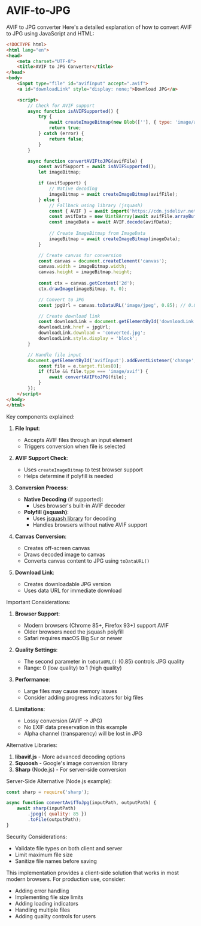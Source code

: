 # AVIF-to-JPG
AVIF to JPG converter
Here's a detailed explanation of how to convert AVIF to JPG using JavaScript and HTML:

```html
<!DOCTYPE html>
<html lang="en">
<head>
    <meta charset="UTF-8">
    <title>AVIF to JPG Converter</title>
</head>
<body>
    <input type="file" id="avifInput" accept=".avif">
    <a id="downloadLink" style="display: none;">Download JPG</a>

    <script>
        // Check for AVIF support
        async function isAVIFSupported() {
            try {
                await createImageBitmap(new Blob([''], { type: 'image/avif' }));
                return true;
            } catch (error) {
                return false;
            }
        }

        async function convertAVIFtoJPG(avifFile) {
            const avifSupport = await isAVIFSupported();
            let imageBitmap;

            if (avifSupport) {
                // Native decoding
                imageBitmap = await createImageBitmap(avifFile);
            } else {
                // Fallback using library (jsquash)
                const { AVIF } = await import('https://cdn.jsdelivr.net/npm/@jsquash/avif@1.0.0/+esm');
                const avifData = new Uint8Array(await avifFile.arrayBuffer());
                const imageData = await AVIF.decode(avifData);
                
                // Create ImageBitmap from ImageData
                imageBitmap = await createImageBitmap(imageData);
            }

            // Create canvas for conversion
            const canvas = document.createElement('canvas');
            canvas.width = imageBitmap.width;
            canvas.height = imageBitmap.height;
            
            const ctx = canvas.getContext('2d');
            ctx.drawImage(imageBitmap, 0, 0);

            // Convert to JPG
            const jpgUrl = canvas.toDataURL('image/jpeg', 0.85); // 0.85 = quality

            // Create download link
            const downloadLink = document.getElementById('downloadLink');
            downloadLink.href = jpgUrl;
            downloadLink.download = 'converted.jpg';
            downloadLink.style.display = 'block';
        }

        // Handle file input
        document.getElementById('avifInput').addEventListener('change', async (e) => {
            const file = e.target.files[0];
            if (file && file.type === 'image/avif') {
                await convertAVIFtoJPG(file);
            }
        });
    </script>
</body>
</html>
```

Key components explained:

1. **File Input**:
   - Accepts AVIF files through an input element
   - Triggers conversion when file is selected

2. **AVIF Support Check**:
   - Uses `createImageBitmap` to test browser support
   - Helps determine if polyfill is needed

3. **Conversion Process**:
   - **Native Decoding** (if supported):
     - Uses browser's built-in AVIF decoder
   - **Polyfill (jsquash)**:
     - Uses [jsquash library](https://www.npmjs.com/package/@jsquash/avif) for decoding
     - Handles browsers without native AVIF support

4. **Canvas Conversion**:
   - Creates off-screen canvas
   - Draws decoded image to canvas
   - Converts canvas content to JPG using `toDataURL()`

5. **Download Link**:
   - Creates downloadable JPG version
   - Uses data URL for immediate download

Important Considerations:

1. **Browser Support**:
   - Modern browsers (Chrome 85+, Firefox 93+) support AVIF
   - Older browsers need the jsquash polyfill
   - Safari requires macOS Big Sur or newer

2. **Quality Settings**:
   - The second parameter in `toDataURL()` (0.85) controls JPG quality
   - Range: 0 (low quality) to 1 (high quality)

3. **Performance**:
   - Large files may cause memory issues
   - Consider adding progress indicators for big files

4. **Limitations**:
   - Lossy conversion (AVIF → JPG)
   - No EXIF data preservation in this example
   - Alpha channel (transparency) will be lost in JPG

Alternative Libraries:
1. **libavif.js** - More advanced decoding options
2. **Squoosh** - Google's image conversion library
3. **Sharp** (Node.js) - For server-side conversion

Server-Side Alternative (Node.js example):
```javascript
const sharp = require('sharp');

async function convertAvifToJpg(inputPath, outputPath) {
    await sharp(inputPath)
        .jpeg({ quality: 85 })
        .toFile(outputPath);
}
```

Security Considerations:
- Validate file types on both client and server
- Limit maximum file size
- Sanitize file names before saving

This implementation provides a client-side solution that works in most modern browsers. For production use, consider:
- Adding error handling
- Implementing file size limits
- Adding loading indicators
- Handling multiple files
- Adding quality controls for users
